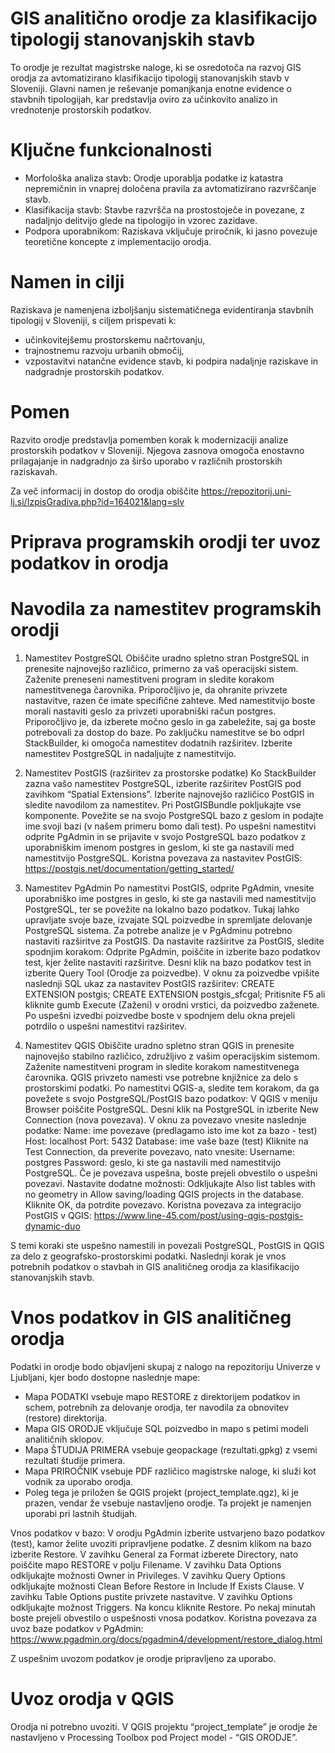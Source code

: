 # GIS analitično orodje za klasifikacijo tipologij stanovanjskih stavb

To orodje je rezultat magistrske naloge, ki se osredotoča na razvoj GIS orodja za avtomatizirano klasifikacijo tipologij stanovanjskih stavb v Sloveniji. Glavni namen je reševanje pomanjkanja enotne evidence o stavbnih tipologijah, kar predstavlja oviro za učinkovito analizo in vrednotenje prostorskih podatkov.

# Ključne funkcionalnosti
- Morfološka analiza stavb: Orodje uporablja podatke iz katastra nepremičnin in vnaprej določena pravila za avtomatizirano razvrščanje stavb.
- Klasifikacija stavb: Stavbe razvršča na prostostoječe in povezane, z nadaljnjo delitvijo glede na tipologijo in vzorec zazidave.
- Podpora uporabnikom: Raziskava vključuje priročnik, ki jasno povezuje teoretične koncepte z implementacijo orodja.

# Namen in cilji
Raziskava je namenjena izboljšanju sistematičnega evidentiranja stavbnih tipologij v Sloveniji, s ciljem prispevati k:
- učinkovitejšemu prostorskemu načrtovanju,
- trajnostnemu razvoju urbanih območij,
- vzpostavitvi natančne evidence stavb, ki podpira nadaljnje raziskave in nadgradnje prostorskih podatkov.

# Pomen
Razvito orodje predstavlja pomemben korak k modernizaciji analize prostorskih podatkov v Sloveniji. Njegova zasnova omogoča enostavno prilagajanje in nadgradnjo za širšo uporabo v različnih prostorskih raziskavah.

Za več informacij in dostop do orodja obiščite https://repozitorij.uni-lj.si/IzpisGradiva.php?id=164021&lang=slv



# Priprava programskih orodji ter uvoz podatkov in orodja


# Navodila za namestitev programskih orodji
1. Namestitev PostgreSQL
Obiščite uradno spletno stran PostgreSQL in prenesite najnovejšo različico, primerno za vaš operacijski sistem. Zaženite preneseni namestitveni program in sledite korakom namestitvenega čarovnika. Priporočljivo je, da ohranite privzete nastavitve, razen če imate specifične zahteve. Med namestitvijo boste morali nastaviti geslo za privzeti uporabniški račun postgres. Priporočljivo je, da izberete močno geslo in ga zabeležite, saj ga boste potrebovali za dostop do baze. Po zaključku namestitve se bo odprl StackBuilder, ki omogoča namestitev dodatnih razširitev. Izberite namestitev PostgreSQL in nadaljujte z namestitvijo.

2. Namestitev PostGIS (razširitev za prostorske podatke)
Ko StackBuilder zazna vašo namestitev PostgreSQL, izberite razširitev PostGIS pod zavihkom “Spatial Extensions”. Izberite najnovejšo različico PostGIS in sledite navodilom za namestitev. Pri PostGISBundle pokljukajte vse komponente. Povežite se na svojo PostgreSQL bazo z geslom in podajte ime svoji bazi (v našem primeru bomo dali test). Po uspešni namestitvi odprite PgAdmin in se prijavite v svojo PostgreSQL bazo podatkov z uporabniškim imenom postgres in geslom, ki ste ga nastavili med namestitvijo PostgreSQL.
Koristna povezava za nastavitev PostGIS:
https://postgis.net/documentation/getting_started/

3. Namestitev PgAdmin
Po namestitvi PostGIS, odprite PgAdmin, vnesite uporabniško ime postgres in geslo, ki ste ga nastavili med namestitvijo PostgreSQL, ter se povežite na lokalno bazo podatkov. Tukaj lahko upravljate svoje baze, izvajate SQL poizvedbe in spremljate delovanje PostgreSQL sistema. Za potrebe analize je v PgAdminu potrebno nastaviti razširitve za PostGIS. Da nastavite razširitve za PostGIS, sledite spodnjim korakom:
Odprite PgAdmin, poiščite in izberite bazo podatkov test, kjer želite nastaviti razširitve. Desni klik na bazo podatkov test in izberite Query Tool (Orodje za poizvedbe).
V oknu za poizvedbe vpišite naslednji SQL ukaz za nastavitev PostGIS razširitev:
CREATE EXTENSION postgis;
CREATE EXTENSION postgis_sfcgal;
Pritisnite F5 ali kliknite gumb Execute (Zaženi) v orodni vrstici, da poizvedbo zaženete.
Po uspešni izvedbi poizvedbe boste v spodnjem delu okna prejeli potrdilo o uspešni namestitvi razširitev.

4. Namestitev QGIS
Obiščite uradno spletno stran QGIS in prenesite najnovejšo stabilno različico, združljivo z vašim operacijskim sistemom. Zaženite namestitveni program in sledite korakom namestitvenega čarovnika. QGIS privzeto namesti vse potrebne knjižnice za delo s prostorskimi podatki. Po namestitvi QGIS-a, sledite tem korakom, da ga povežete s svojo PostgreSQL/PostGIS bazo podatkov:
V QGIS v meniju Browser poiščite PostgreSQL. Desni klik na PostgreSQL in izberite New Connection (nova povezava).
V oknu za povezavo vnesite naslednje podatke:
Name: ime povezave (predlagamo isto ime kot za bazo - test)
Host: localhost
Port: 5432
Database: ime vaše baze (test)
Kliknite na Test Connection, da preverite povezavo, nato vnesite:
Username: postgres
Password: geslo, ki ste ga nastavili med namestitvijo PostgreSQL.
Če je povezava uspešna, boste prejeli obvestilo o uspešni povezavi.
Nastavite dodatne možnosti:
Odkljukajte Also list tables with no geometry in Allow saving/loading QGIS projects in the database.
Kliknite OK, da potrdite povezavo.
Koristna povezava za integracijo PostGIS v QGIS:
https://www.line-45.com/post/using-qgis-postgis-dynamic-duo

S temi koraki ste uspešno namestili in povezali PostgreSQL, PostGIS in QGIS za delo z
geografsko-prostorskimi podatki. Naslednji korak je vnos potrebnih podatkov o stavbah in
GIS analitičneg orodja za klasifikacijo stanovanjskih stavb.

# Vnos podatkov in GIS analitičneg orodja
Podatki in orodje bodo objavljeni skupaj z nalogo na repozitoriju Univerze v Ljubljani, kjer bodo dostopne naslednje mape:
- Mapa PODATKI vsebuje mapo RESTORE z direktorijem podatkov in schem, potrebnih za delovanje orodja, ter navodila za obnovitev (restore) direktorija.
- Mapa GIS ORODJE vključuje SQL poizvedbo in mapo s petimi modeli analitičnih sklopov.
- Mapa ŠTUDIJA PRIMERA vsebuje geopackage (rezultati.gpkg) z vsemi rezultati študije primera.
- Mapa PRIROČNIK vsebuje PDF različico magistrske naloge, ki služi kot vodnik za uporabo orodja.
- Poleg tega je priložen še QGIS projekt (project_template.qgz), ki je prazen, vendar že vsebuje nastavljeno orodje. Ta projekt je namenjen uporabi pri lastnih študijah.

Vnos podatkov v bazo:
V orodju PgAdmin izberite ustvarjeno bazo podatkov (test), kamor želite uvoziti pripravljene podatke.
Z desnim klikom na bazo izberite Restore.
V zavihku General za Format izberete Directory, nato poiščite mapo RESTORE v polju Filename.
V zavihku Data Options odkljukajte možnosti Owner in Privileges.
V zavihku Query Options odkljukajte možnosti Clean Before Restore in Include If Exists Clause.
V zavihku Table Options pustite privzete nastavitve.
V zavihku Options odkljukajte možnost Triggers.
Na koncu kliknite Restore. Po nekaj minutah boste prejeli obvestilo o uspešnosti vnosa podatkov.
Koristna povezava za uvoz baze podatkov v PgAdmin:
https://www.pgadmin.org/docs/pgadmin4/development/restore_dialog.html

Z uspešnim uvozom podatkov je orodje pripravljeno za uporabo.


# Uvoz orodja v QGIS
Orodja ni potrebno uvoziti. V QGIS projektu “project_template” je orodje že nastavljeno v Processing Toolbox pod Project model - “GIS ORODJE”.
